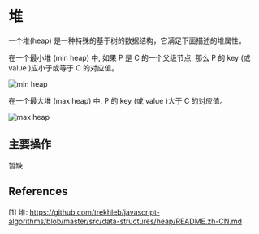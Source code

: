 # 堆

一个堆(heap) 是一种特殊的基于树的数据结构，它满足下面描述的堆属性。

在一个最小堆 (min heap) 中, 如果 P 是 C 的一个父级节点, 那么 P 的 key (或 value )应小于或等于 C 的对应值。

![min heap](https://camo.githubusercontent.com/065e525a8985291e9506599ebaeb6e39e635f204bcfe98a121ff5b1e662c16ea/68747470733a2f2f75706c6f61642e77696b696d656469612e6f72672f77696b6970656469612f636f6d6d6f6e732f362f36392f4d696e2d686561702e706e67)

在一个最大堆 (max heap) 中, P 的 key (或 value )大于 C 的对应值。

![max heap](https://camo.githubusercontent.com/17a30e96c4edcf08f01638861728ff8c6f0391e4eba9a757a8cf310298ac2a05/68747470733a2f2f75706c6f61642e77696b696d656469612e6f72672f77696b6970656469612f636f6d6d6f6e732f332f33382f4d61782d486561702e737667)

## 主要操作

暂缺

## References

[1] 堆: <https://github.com/trekhleb/javascript-algorithms/blob/master/src/data-structures/heap/README.zh-CN.md>
